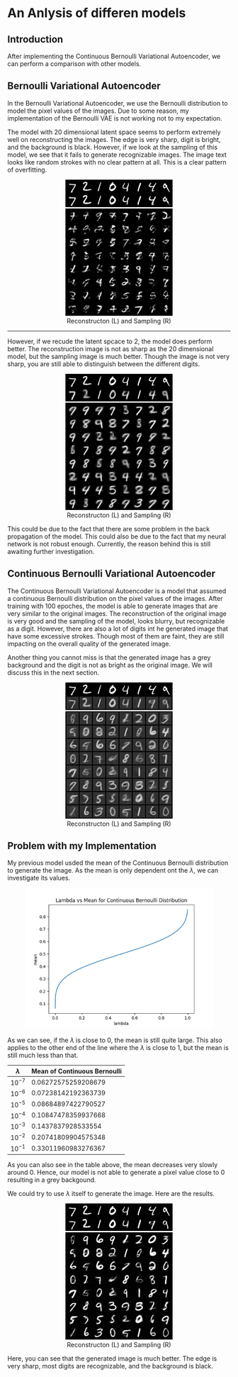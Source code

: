 # An Anlysis of differen models 

## Introduction 

After implementing the Continuous Bernoulli Variational Autoencoder, we can perform a comparison with other models. 

## Bernoulli Variational Autoencoder

In the Bernoulli Variational Autoencoder, we use the Bernoulli distribution to model the pixel values of the images. 
Due to some reason, my implementation of the Bernoulli VAE is not working not to my expectation. 

The model with 20 dimensional latent space seems to perform extremely well on reconstructing the images. 
The edge is very sharp, digit is bright, and the background is black. 
However, if we look at the sampling of this model, we see that it fails to generate recognizable images. 
The image text looks like random strokes with no clear pattern at all. 
This is a clear pattern of overfitting. 

<figure align="center">
  <img src="../figs/b20/reconstruction_100.png" alt="Test Reconstruction Comparison">
  <img src="../figs/b20/sample_100.png" alt="Test Reconstruction Comparison">
  <figcaption>Reconstructon (L) and Sampling (R)</figcaption>
</figure>

---

However, if we recude the latent spcace to 2, the model does perform better. 
The reconstruction image is not as sharp as the 20 dimensional model, but the sampling image is much better. 
Though the image is not very sharp, you are still able to distinguish between the different digits.

<figure align="center">
  <img src="../figs/b2/reconstruction_100.png" alt="Test Reconstruction Comparison">
  <img src="../figs/b2/sample_100.png" alt="Test Reconstruction Comparison">
  <figcaption>Reconstructon (L) and Sampling (R)</figcaption>
</figure>

This could be due to the fact that there are some problem in the back propagation of the model. 
This could also be due to the fact that my neural network is not robust enough. 
Currently, the reason behind this is still awaiting further investigation. 

## Continuous Bernoulli Variational Autoencoder

The Continuous Bernoulli Variational Autoencoder is a model that assumed a continuous Bernoulli distribution on the pixel values of the images.
After training with 100 epoches, the model is able to generate images that are very similar to the original images. 
The reconstruction of the original image is very good and the sampling of the model, looks blurry, but recognizable as a digit.
However, there are also a lot of digits int he generated image that have some excessive strokes. 
Though most of them are faint, they are still impacting on the overall quality of the generated image.

Another thing you cannot miss is that the generated image has a grey background and the digit is not as bright as the original image. We will discuss this in the next section. 
 
<figure align="center">
  <img src="../figs/cb_mean/reconstruction_100.png" alt="Test Reconstruction Comparison">
  <img src="../figs/cb_mean/sample_100.png" alt="Test Reconstruction Comparison">
  <figcaption>Reconstructon (L) and Sampling (R)</figcaption>
</figure>

## Problem with my Implementation 

My previous model usded the mean of the Continuous Bernoulli distribution to generate the image. As the mean is only dependent ont the $\lambda$, we can investigate its values. 

<figure align="center">
  <img src="../figs/cb_mean_vs_lambda.png" alt="Test Reconstruction Comparison">
</figure>

As we can see, if the $\lambda$ is close to 0, the mean is still quite large. This also applies to the other end of the line where the $\lambda$ is close to 1, but the mean is still much less than that. 

$\lambda$ | Mean of Continuous Bernoulli
--- | ---
$10^{-7}$ | 0.06272575259208679
$10^{-6}$ | 0.07238142192363739
$10^{-5}$ | 0.08684897422790527
$10^{-4}$ | 0.10847478359937668
$10^{-3}$ | 0.1437837928533554
$10^{-2}$ | 0.20741809904575348
$10^{-1}$ | 0.33011960983276367


As you can also see in the table above, the mean decreases very slowly around 0. 
Hence, our model is not able to generate a pixel value close to 0 resulting in a grey backgound. 

We could try to use $\lambda$ itself to generate the image. 
Here are the results. 

<figure align="center">
  <img src="../figs/cb_lambda/reconstruction_100.png" alt="Test Reconstruction Comparison">
  <img src="../figs/cb_lambda/sample_100.png" alt="Test Reconstruction Comparison">
  <figcaption>Reconstructon (L) and Sampling (R)</figcaption>
</figure>

Here, you can see that the generated image is much better. 
The edge is very sharp, most digits are recognizable, and the background is black. 